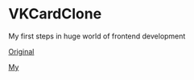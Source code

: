 # VKCardClone
My first steps in huge world of frontend development

[Original](https://github.com/Yanov-P/VKCardClone/blob/master/orig.png)

[My](https://github.com/Yanov-P/VKCardClone/blob/master/preview.png)
